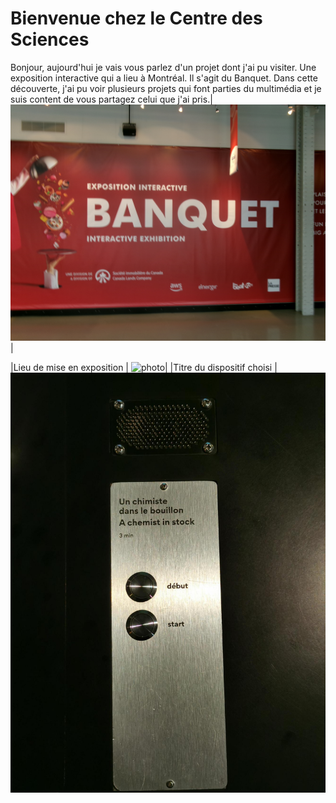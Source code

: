  # Bienvenue chez le Centre des Sciences 
 Bonjour, aujourd'hui je vais vous parlez d'un projet dont j'ai pu visiter. Une exposition interactive qui a lieu à Montréal. Il s'agit du Banquet.
 Dans cette découverte, j'ai pu voir plusieurs projets qui font parties du multimédia et je suis content de vous partagez
 celui que j'ai pris.|![photo](Medias/le_banquet.JPG)|

|Lieu de mise en exposition | ![photo](Medias/entrée_01.png)|
|Titre du dispositif choisi | ![photo](Medias/bouillon_titre.jfif)
